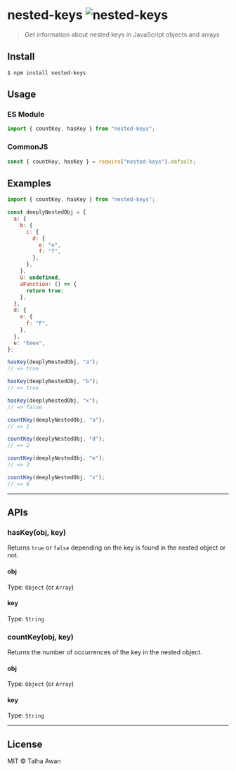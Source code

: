 [//]: # "The code structure for the repo: https://pauloe-me.medium.com/typescript-npm-package-publishing-a-beginners-guide-40b95908e69c"

# nested-keys ![nested-keys](https://github.com/TalhaAwan/nested-keys/actions/workflows/build.yml/badge.svg)

> Get information about nested keys in JavaScript objects and arrays

## Install

```
$ npm install nested-keys
```

## Usage

### ES Module

```js
import { countKey, hasKey } from "nested-keys";
```

### CommonJS

```js
const { countKey, hasKey } = require("nested-keys").default;
```

## Examples

```js
import { countKey, hasKey } from "nested-keys";

const deeplyNestedObj = {
  a: {
    b: {
      c: {
        d: {
          e: "e",
          f: "f",
        },
      },
    },
    G: undefined,
    aFunction: () => {
      return true;
    },
  },
  d: {
    e: {
      f: "F",
    },
  },
  e: "Eeee",
};

hasKey(deeplyNestedObj, "a");
// => true

hasKey(deeplyNestedObj, "b");
// => true

hasKey(deeplyNestedObj, "x");
// => false

countKey(deeplyNestedObj, "a");
// => 1

countKey(deeplyNestedObj, "d");
// => 2

countKey(deeplyNestedObj, "e");
// => 3

countKey(deeplyNestedObj, "x");
// => 0
```

---

## APIs

### hasKey(obj, key)

Returns `true` or `false` depending on the key is found in the nested object or not.

#### obj

Type: `Object` (or `Array`)

#### key

Type: `String`

### countKey(obj, key)

Returns the number of occurrences of the key in the nested object.

#### obj

Type: `Object` (or `Array`)

#### key

Type: `String`

---

## License

MIT © Talha Awan
